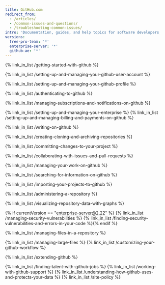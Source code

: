 ```yaml
---
title: GitHub.com
redirect_from:
  - /articles/
  - /common-issues-and-questions/
  - /troubleshooting-common-issues/
intro: 'Documentation, guides, and help topics for software developers, designers, and project managers. Covers using Git, pull requests, issues, wikis, gists, and everything you need to make the most of GitHub for development.'
versions:
  free-pro-team: '*'
  enterprise-server: '*'
  github-ae: '*'
---
```


{% link_in_list /getting-started-with-github %}

{% link_in_list /setting-up-and-managing-your-github-user-account %}

{% link_in_list /setting-up-and-managing-your-github-profile %}

{% link_in_list /authenticating-to-github %}

<!-- Notifications v2 beta -->
{% link_in_list /managing-subscriptions-and-notifications-on-github %}

<!-- Notifications v1 -->

{% link_in_list /setting-up-and-managing-your-enterprise %}
{% link_in_list /setting-up-and-managing-billing-and-payments-on-github %}

{% link_in_list /writing-on-github %}

{% link_in_list /creating-cloning-and-archiving-repositories %}

{% link_in_list /committing-changes-to-your-project %}

{% link_in_list /collaborating-with-issues-and-pull-requests %}

{% link_in_list /managing-your-work-on-github %}

{% link_in_list /searching-for-information-on-github %}

{% link_in_list /importing-your-projects-to-github %}

{% link_in_list /administering-a-repository %}

{% link_in_list /visualizing-repository-data-with-graphs %}

{% if currentVersion == "enterprise-server@2.22" %}
{% link_in_list /managing-security-vulnerabilities %}
{% link_in_list /finding-security-vulnerabilities-and-errors-in-your-code %}{% endif %}

{% link_in_list /managing-files-in-a-repository %}

{% link_in_list /managing-large-files %}
{% link_in_list /customizing-your-github-workflow %}

{% link_in_list /extending-github %}

{% link_in_list /finding-talent-with-github-jobs %}
{% link_in_list /working-with-github-support %}
{% link_in_list /understanding-how-github-uses-and-protects-your-data %}
{% link_in_list /site-policy %}

